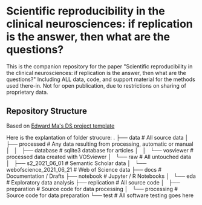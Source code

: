 # Scientific reproducibility in the clinical neurosciences: if replication is the answer, then what are the questions?

This is the companion repository for the paper "Scientific reproducibility in the clinical neurosciences: if replication is the answer, then what are the questions?"  Including ALL data, code, and support material for the methods used there-in.  Not for open publication, due to restrictions on sharing of proprietary data.

## Repository Structure

Based on [Edward Ma's DS project template](https://github.com/makcedward/ds_project_template)

Here is the explantation of folder strucure:
  .
  ├── data                              # All source data
  │   ├── processed                     # Any data resulting from processing, automatic or manual
  │   │   ├── database                  # sqlite3 database for articles
  │   │   └── vosviewer                 # processed data created with VOSviewer
  │   └── raw                           # All untouched data
  │       ├── s2_2021_06_01             # Semantic Scholar data
  │       └── webofscience_2021_06_21   # Web of Science data
  ├── docs                              # Documentation / Drafts
  ├── notebook                          # Jupyter / R Notebooks
  │   └── eda                           # Exploratory data analysis
  ├── replication                       # All source code
  │   ├── preparation                   # Source code for data processing
  │   └── processing                    # Source code for data preparation
  └── test                              # All software testing goes here


